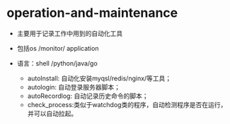 # operation-and-maintenance



- 主要用于记录工作中用到的自动化工具

- 包括os /monitor/ application

- 语言：shell /python/java/go



  - autoInstall: 自动化安装myqsl/redis/nginx/等工具；
  - autologin:  自动登录服务器脚本；
  - autoRecordlog: 自动记录历史命令的脚本；
  - check_process:类似于watchdog类的程序，自动检测程序是否在运行，并可以自动拉起。
